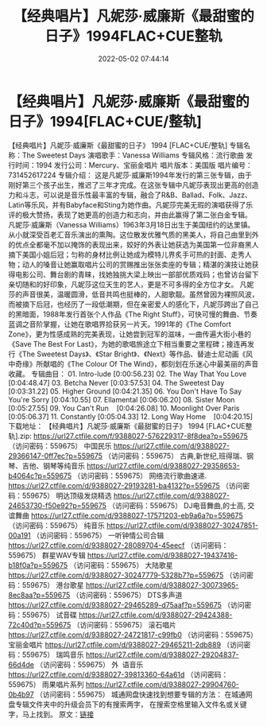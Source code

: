 ﻿---
title: 【经典唱片】凡妮莎·威廉斯《最甜蜜的日子》1994FLAC+CUE整轨
date: 2022-05-02 07:44:14
categories: 外语音乐
tags: 外语音乐
---
# 【经典唱片】凡妮莎·威廉斯《最甜蜜的日子》1994[FLAC+CUE/整轨]

【经典唱片】凡妮莎·威廉斯《最甜蜜的日子》 1994
[FLAC+CUE/整轨]
专辑名称：The Sweetest
Days
演唱歌手：Vanessa
Williams
专辑风格：流行歌曲
发行时间：1994
发行公司：Mercury、宝丽金唱片
唱片版本：美国版
唱片编号：731452617224
专辑介绍：
这是凡妮莎·威廉斯1994年发行的第三张专辑，由于刚好第三个孩子出生，推迟了三年才完成。在这张专辑中凡妮莎表现出更高的创造力和斗志，可以说是音乐性最丰富的专辑，融合了R&B、Ballad、Folk、Jazz、Latin等乐风，并有Babyface和Sting为她作曲。凡妮莎完美无瑕的演唱获得了乐评的极大赞扬，表现了她更高的创造力和志向，并由此赢得了第二张白金专辑。
凡妮莎·威廉斯（Vanessa
Williams）1963年3月18日出生于美国纽约的达里镇。从小就深受百老汇音乐演出的熏陶。这位散发优雅气质的黑美人，将自己由里到外的优点全都毫不加以掩饰的表现出来，姣好的外表让她获选为美国第一位非裔黑人摘下美国小姐后冠；匀称的身材比例让她成为模特儿界炙手可热的封面、走秀人物；动人的嗓音让她赢取唱片公司的赏赐推出张张卖座的专辑；精湛的演技让她获得电影公司、舞台剧的青睐，找她独挑大梁上映出一部部优质戏码；也曾访台留下亲切随和的好印象，凡妮莎这位天生的艺人，更是不可多得的全方位才女。
凡妮莎的声音很美，温暖圆滑，低音共鸣也挺棒的，人甜歌靓。虽然曾因为裸照风波，而被摘下后冠，也经历了一段低潮期，但在亲密爱人的感化下，凡妮莎跨出了自己的黑暗面，1988年发行首张个人作品《The
Right Stuff》，可快可慢的舞曲、节奏蓝调之音阶掌握，让她在歌唱界拾获另一片天。1991年的《The Comfort
Zone》，更为性感成熟的完美表现，让她尝到冠军的滋味，一曲传遍大街小巷的 《Save The Best For
Last》，为她的歌唱旅途立下相当重要之里程碑；接连再发行《The Sweetest Days》、《Star
Bright》、《Next》等作品、替迪士尼动画《风中奇缘》所献唱的《The Colour Of The
Wind》，都刻划在乐迷心中最美丽的声音收藏。
专辑曲目：
01.
Intro-lude
[0:00:56.23]
02. The Way That You
Love    [0:04:48.47]
03. Betcha
Never
[0:03:57.53]
04. The Sweetest
Day    [0:03:31.22]
05. Higher
Ground
[0:04:21.35]
06. You Don't Have To Say
You're Sorry
[0:04:10.55]
07.
Ellamental
[0:06:06.20]
08. Sister
Moon    [0:05:27.55]
09. You Can't
Run    [0:04:26.08]
10. Moonlight Over
Paris
[0:05:06.37]
11.
Constantly
[0:05:04.33]
12. Long Way
Home    [0:04:20.15]
下载地址：
【经典唱片】凡妮莎·威廉斯《最甜蜜的日子》 1994 [FLAC+CUE整轨].zip:
https://url27.ctfile.com/f/9388027-576229317-8f8dea?p=559675
（访问密码：559675）
中国民乐
https://url27.ctfile.com/d/9388027-29366147-0ff7ec?p=559675
（访问密码：559675）
古典,新世纪,班得瑞、钢琴、吉他、钢琴等纯音乐
https://url27.ctfile.com/d/9388027-29358653-b4064c?p=559675
（访问密码：559675）
网络流行歌曲速递.
https://url27.ctfile.com/d/9388027-29193281-ba4132?p=559675
（访问密码：559675）
明达顶级发烧精选
https://url27.ctfile.com/d/9388027-24653730-f50e92?p=559675
（访问密码：559675）
DJ电音舞曲,的士高, 交谊舞曲
https://url27.ctfile.com/d/9388027-17571203-eb9a6a?p=559675
（访问密码：559675）
纯音乐
https://url27.ctfile.com/d/9388027-30247851-00a191
（访问密码：559675）
一听钟情公司合辑
https://url27.ctfile.com/d/9388027-28089704-45eecf
（访问密码：559675）
群星WAV专辑
https://url27.ctfile.com/d/9388027-19437416-b18f0a?p=559675
（访问密码：559675）
大陆歌星
https://url27.ctfile.com/d/9388027-30247779-5328b7?p=559675
（访问密码：559675）
港台歌星
https://url27.ctfile.com/d/9388027-30073965-8ec8aa?p=559675
（访问密码：559675）
DTS多声道
https://url27.ctfile.com/d/9388027-29465289-d75aaf?p=559675
（访问密码：559675）
试音碟
https://url27.ctfile.com/d/9388027-29424388-72c40d?p=559675
（访问密码：559675）
滚石唱片
https://url27.ctfile.com/d/9388027-24721817-c99fb0
（访问密码：559675）
宝丽金唱片
https://url27.ctfile.com/d/9388027-29465211-2db889
（访问密码：559675）
瑞鸣音乐
https://url27.ctfile.com/d/9388027-29204837-66d4de
（访问密码：559675）
外  语音乐
https://url27.ctfile.com/d/9388027-39813360-64a61d
（访问密码：559675）
雨果唱片系列
https://url27.ctfile.com/d/9388027-29904760-0b4b97
（访问密码：559675）
城通网盘快速找到想要专辑的方法：
在城通网盘专辑文件夹中的升级会员下的有搜索两字，
在搜索空格里输入文件名或关键字，马上找到。
原文：[链接](https://blog.sina.com.cn/s/blog_1647c7e7601030wzd.html)